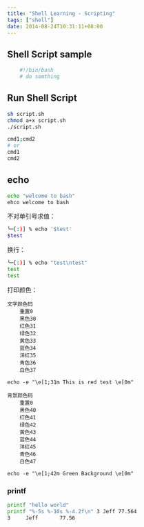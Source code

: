 ```yaml
---
title: "Shell Learning - Scripting"
tags: ["shell"]
date: 2014-08-24T10:31:11+08:00
---
```



## Shell Script sample

``` bash
    #!/bin/bash
    # do somthing
```

## Run Shell Script

``` bash
sh script.sh
chmod a+x script.sh
./script.sh
```

```bash
cmd1;cmd2
# or
cmd1
cmd2
```
## echo

```bash
echo "welcome to bash"
ehco welcome to bash
```
不对单引号求值：
```bash
╰─[:)] % echo '$test'
$test
```
换行：
```bash
╰─[:)] % echo "test\ntest"
test
test
```
打印颜色：

    文字颜色码
        重置0
        黑色30
        红色31
        绿色32
        黄色33
        蓝色34
        洋红35
        青色36
        白色37

    echo -e "\e[1;31m This is red test \e[0m"

    背景颜色码
        重置0
        黑色40
        红色41
        绿色42
        黄色43
        蓝色44
        洋红45
        青色46
        白色47

    echo -e "\e[1;42m Green Background \e[0m"

### printf

```bash
printf "hello world"
printf "%-5s %-10s %-4.2f\n" 3 Jeff 77.564
3     Jeff       77.56
```
